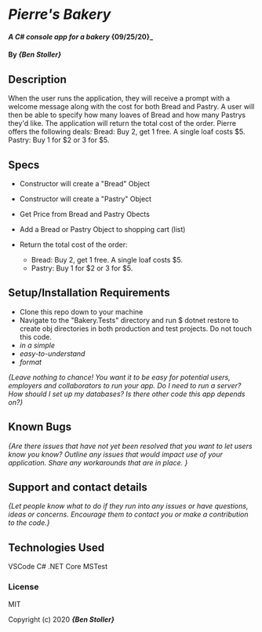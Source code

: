 # _Pierre's Bakery_

#### _A C# console app for a bakery_ {09/25/20}_

#### By _**{Ben Stoller}**_

## Description

When the user runs the application, they will receive a prompt with a welcome message along with the cost for both Bread and Pastry.
A user will then be able to specify how many loaves of Bread and how many Pastrys they'd like.
The application will return the total cost of the order.
Pierre offers the following deals:
Bread: Buy 2, get 1 free. A single loaf costs $5.
Pastry: Buy 1 for \$2 or 3 for $5.

## Specs

* Constructor will create a "Bread" Object

* Constructor will create a "Pastry" Object 

* Get Price from Bread and Pastry Obects

* Add a Bread or Pastry Object to shopping cart (list)

* Return the total cost of the order:
    *  Bread: Buy 2, get 1 free. A single loaf costs $5.
    *  Pastry: Buy 1 for $2 or 3 for $5.

## Setup/Installation Requirements

* Clone this repo down to your machine 
* Navigate to the "Bakery.Tests" directory and run $ dotnet restore to create obj directories in both production and test projects. Do not touch this code.
* _in a simple_
* _easy-to-understand_
* _format_

_{Leave nothing to chance! You want it to be easy for potential users, employers and collaborators to run your app. Do I need to run a server? How should I set up my databases? Is there other code this app depends on?}_

## Known Bugs

_{Are there issues that have not yet been resolved that you want to let users know you know?  Outline any issues that would impact use of your application.  Share any workarounds that are in place. }_

## Support and contact details

_{Let people know what to do if they run into any issues or have questions, ideas or concerns.  Encourage them to contact you or make a contribution to the code.}_

## Technologies Used

VSCode
C#
.NET Core
MSTest


### License

MIT

Copyright (c) 2020 **_{Ben Stoller}_**


